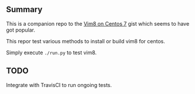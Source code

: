 Summary
-------

This is a companion repo to the [Vim8 on Centos 7](https://gist.github.com/yevrah/21cdccc1dc65efd2a4712781815159fb) gist which seems to have got popular.

This repor test various methods to install or build vim8 for centos.

Simply execute `./run.py` to test vim8.

TODO
----

Integrate with TravisCI to run ongoing tests.
